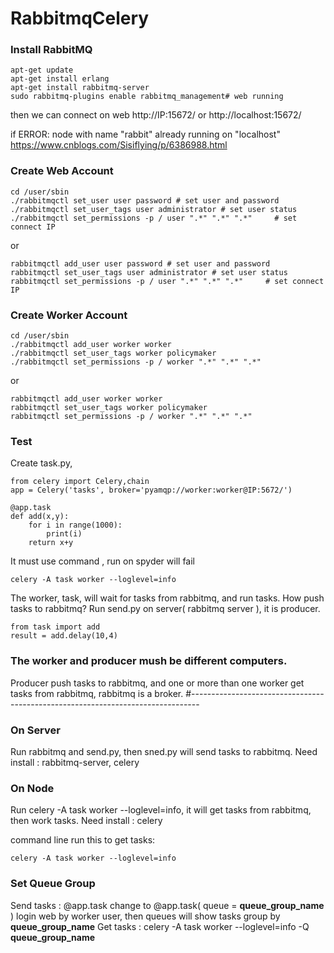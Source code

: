 # RabbitmqCelery

### Install RabbitMQ
    apt-get update 
    apt-get install erlang
    apt-get install rabbitmq-server
    sudo rabbitmq-plugins enable rabbitmq_management# web running
    
then we can connect on web
http://IP:15672/  or http://localhost:15672/  

if ERROR: node with name "rabbit" already running on "localhost"
https://www.cnblogs.com/Sisiflying/p/6386988.html 

### Create Web Account

    cd /user/sbin
    ./rabbitmqctl set_user user password # set user and password
    ./rabbitmqctl set_user_tags user administrator # set user status
    ./rabbitmqctl set_permissions -p / user ".*" ".*" ".*"     # set connect IP
or

    rabbitmqctl add_user user password # set user and password
    rabbitmqctl set_user_tags user administrator # set user status
    rabbitmqctl set_permissions -p / user ".*" ".*" ".*"     # set connect IP

### Create Worker Account

    cd /user/sbin
    ./rabbitmqctl add_user worker worker
    ./rabbitmqctl set_user_tags worker policymaker
    ./rabbitmqctl set_permissions -p / worker ".*" ".*" ".*"   
or

    rabbitmqctl add_user worker worker
    rabbitmqctl set_user_tags worker policymaker
    rabbitmqctl set_permissions -p / worker ".*" ".*" ".*"   

### Test

Create task.py, 

    from celery import Celery,chain
    app = Celery('tasks', broker='pyamqp://worker:worker@IP:5672/')

    @app.task
    def add(x,y):
        for i in range(1000):
            print(i)
        return x+y

It must use command , run on spyder will fail

    celery -A task worker --loglevel=info
The worker, task, will wait for tasks from rabbitmq, and run tasks.
How push tasks to rabbitmq? 
Run send.py on server( rabbitmq server ), it is producer.

    from task import add
    result = add.delay(10,4)
### The worker and producer mush be different computers. 
Producer push tasks to rabbitmq, and one or more than one worker get tasks from rabbitmq, rabbitmq is a broker.
#--------------------------------------------------------------------------------
### On Server 
Run rabbitmq and send.py, then sned.py will send tasks to rabbitmq.
Need install : rabbitmq-server, celery
<!--crontab : git clone url, python3 job-->

### On Node 
Run celery -A task worker --loglevel=info, it will get tasks from rabbitmq, then work tasks.
Need install : celery
<!--crontab : git clone url
vim /etc/rc.local # it will run on boot-->
command line run this to get tasks: 

    celery -A task worker --loglevel=info 

### Set Queue Group
Send tasks : @app.task change to @app.task( queue = **queue_group_name** )
login web by worker user, then queues will show tasks group by **queue_group_name**
Get tasks : celery -A task worker --loglevel=info -Q **queue_group_name** 



<!--Set Watch
pip install watchdog

watchmedo auto-restart -- celery -A task worker --loglevel=info -Q add,add2,class-->

